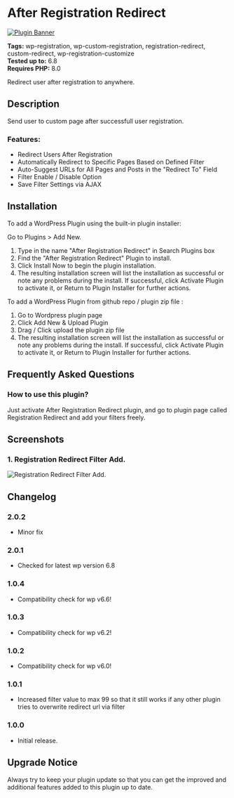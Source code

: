# After Registration Redirect

[![Plugin Banner](https://ps.w.org/wp-after-registration-redirect-user-advanced/assets/banner-772x250.png)](https://wordpress.org/plugins/wp-after-registration-redirect-user-advanced/)

**Tags:** wp-registration, wp-custom-registration, registration-redirect, custom-redirect, wp-registration-customize \
**Tested up to:** 6.8 \
**Requires PHP:** 8.0

Redirect user after registration to anywhere.

## Description

Send user to custom page after successfull user registration.


### Features:

- Redirect Users After Registration
- Automatically Redirect to Specific Pages Based on Defined Filter
- Auto-Suggest URLs for All Pages and Posts in the "Redirect To" Field
- Filter Enable / Disable Option
- Save Filter Settings via AJAX

## Installation

To add a WordPress Plugin using the built-in plugin installer:

Go to Plugins > Add New.

1. Type in the name "After Registration Redirect" in Search Plugins box
2. Find the "After Registration Redirect" Plugin to install.
3. Click Install Now to begin the plugin installation.
4. The resulting installation screen will list the installation as successful or note any problems during the install.
If successful, click Activate Plugin to activate it, or Return to Plugin Installer for further actions.

To add a WordPress Plugin from github repo / plugin zip file :
1. Go to Wordpress plugin page
2. Click Add New & Upload Plugin
3. Drag / Click upload the plugin zip file
4. The resulting installation screen will list the installation as successful or note any problems during the install.
If successful, click Activate Plugin to activate it, or Return to Plugin Installer for further actions.

## Frequently Asked Questions

### How to use this plugin?

Just activate After Registration Redirect plugin, and go to plugin page called Registration Redirect and add your filters freely.
## Screenshots

### 1. Registration Redirect Filter Add.

![Registration Redirect Filter Add.](https://s.w.org/plugins/wp-after-registration-redirect-user-advanced/screenshot-1.png)


## Changelog

### 2.0.2
- Minor fix

### 2.0.1
- Checked for latest wp version 6.8

### 1.0.4
- Compatibility check for wp v6.6!

### 1.0.3
- Compatibility check for wp v6.2!

### 1.0.2
- Compatibility check for wp v6.0!

### 1.0.1
- Increased filter value to max 99 so that it still works if any other plugin tries to overwrite redirect url via filter

### 1.0.0
- Initial release.

## Upgrade Notice

Always try to keep your plugin update so that you can get the improved and additional features added to this plugin up to date.
